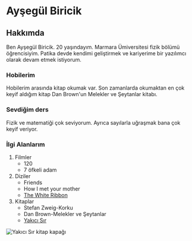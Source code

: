 <h1>Ayşegül Biricik</h1>
<!--Hakkımda kısmı ve alt başlıklar var.-->
<h2>Hakkımda</h2>
<p>Ben Ayşegül Biricik. 20 yaşındayım. Marmara Ümiversitesi fizik bölümü öğrencisiyim. Patika devde kendimi geliştirmek ve kariyerime bir yazılımcı olarak devam etmek istiyorum.</p>
<h3>Hobilerim</h3>
<p>Hobilerim arasında kitap okumak var. Son zamanlarda okumaktan en çok keyif aldığım kitap Dan Brown'un Melekler ve Şeytanlar kitabı.</p>
<h3>Sevdiğim ders</h3>
<p>Fizik ve matematiği çok seviyorum. Ayrıca sayılarla uğraşmak bana çok keyif veriyor.</p>

<h3>İlgi Alanlarım</h3>
<ol>
    <li>Filmler
        <ul>
            <li>120</li>
            <li>7 öfkeli adam</li>
        </ul>
    </li>
    <li>Diziler
        <ul>
            <li>Friends</li>
            <li>How I met your mother</li>
            <li>
            <a href="https://www.imdb.com/title/tt1149362/?ref_=hm_tpks_tt_i_20_pd_tp1_pbr_ic" target="_blank">
                The White Ribbon
            </a>
            </li> 
        </ul>
    </li>
    <li>Kitaplar
        <ul>
            <li>Stefan Zweig-Korku</li>
            <li>Dan Brown-Melekler ve Şeytanlar</li>    
            <li>
            <a href="https://www.goodreads.com/book/show/18593462-yak-c-s-r?from_search=true&from_srp=true&qid=ZjtR2Qf1NO&rank=12" target="_blank">
                Yakıcı Sır
            </a>
            </li>
        </ul>
    </li>
</ol>
<img src="https://images-na.ssl-images-amazon.com/images/S/compressed.photo.goodreads.com/books/1602003233i/18593462.jpg" alt="Yakıcı Sır kitap kapağı">